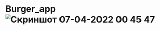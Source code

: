 # Burger_app![Скриншот 07-04-2022 00 45 47](https://user-images.githubusercontent.com/95398817/162060610-a3093cbc-9bf4-42c6-a977-f464e1fedf55.png)
